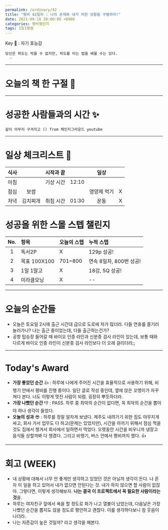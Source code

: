 ```yaml
---
permalink: /ordinary/42
title: "평비 42일차 : 나의 존재와 내가 처한 상황을 구별하라!"
date: 2021-09-18 20:00:00 +0900
categories: 평비챌린지
tags: 1일1평범
---  
```

Key 🔑 : 자기 효능감 
```
당신은 파도는 막을 수 없지만, 파도를 타는 법을 배울 수는 있다.
  - 
```

---
# 오늘의 책 한 구절 📕

---
# 성공한 사람들과의 시간 ✨
`삶이 아무리 구겨지고 () from 체인지그라운드 youtube`

---
# 일상 체크리스트 📃

| 식사 |  | 시작과 끝 |  | 일상 |  |
|:----:|:----:|:----:|:----:|:----:|:----:|
| 아침 |  | 기상 시간 | 12:10 |  |  |
| 점심 | 보쌈 |  |  | 영양제 먹기 | X |
| 저녁 | 김치찌개 | 취침 시간 | 01:30 | 운동 | X |

# 성공을 위한 스몰 스텝 챌린지

| No. | 항목 | 오늘의 스텝 | 누적 스텝 |
|:----:|:----|:----|:----|
| 1 | 독서2P | X | 129p 성공! |
| 2 | 목표 100X100 | 701~800 | 연속 8일차, 800번 성공! |
| 3 | 1일 1알고 | X | 18강, 5Q 성공! |
| 4 | 미라클모닝 | X | -- |

---
# 오늘의 순간들
- 오늘은 토요일 2시에 출근 시간대 급으로 도로에 차가 많더라. 다들 연휴를 즐기러 놀러가나? 나는 출근 중이었는데, 다들 출근하는건가?
- 공항 탑승장 들어갈 때 바이오 인증 라인과 신분증 검사 라인이 있는데, 보통 때와 다르게 바이오 인증 라인이 신분증 검사 라인보다 더 오래 걸리더라;;

---
# Today's Award
- **가장 좋았던 순간** 👍 : 하루에 나에게 주어진 시간을 효율적으로 사용하기 위해, 비행기 안에서 평비를 진행 중이다. 일단 글로 작성 중인데, 옆에 앉은 꼬맹이가 자꾸 쳐다 본다. 너도 이렇게 멋진 사람이 되렴. 굉장히 뿌듯하더라.
- **가장 나빴던 순간** 👎 : PASS. 하루 중 최악의 순간이 없다면, 꼭 최악의 순간을 뽑아야 하나 생각이 들었다. 
- **오늘의 성과** 😎 : 하루를 정말 알차게 보냈다. 제주도 내려가기 위한 짐도 야무지게 싸고, 회사 가서 업무도 다 하고(문제는 있었지만), 시간을 아끼기 위해서 점심 먹을 것도 집에서 챙겨서 회사에서 일하면서 먹었다. 오랫동안 시간을 비우니까 냉장고 음식들 상할까봐 다 챙겼다. 그리고 비행기, 버스 안에서 평비까지 했다. 👍

---
# 회고 (WEEK)
- 내 상황에 대해서 너무 안 좋게만 생각하고 있었던 것은 아닐까 생각이 든다. 나 혼자 이 일을 하고 있어서 내가 없으면 안된다는 것. 내가 하지 않으면 할 사람이 없잖아. 그렇다면, 이렇게 생각해보자. **나는 결국 이 프로젝트에서 꼭 필요한 사람이라는 것**을.
- 하루는 여자친구 앞에서 욕을 할 정도로 화가 나고 열불이 났었는데, 다음날은 가장 나빴던 순간을 뽑지도 않을 정도로 평안하고 괜찮다. 이를 생각하다보니 참 웃음이 나더라.
- 나는 자존감이 높은 것일까? 라고 생각을 해본다.